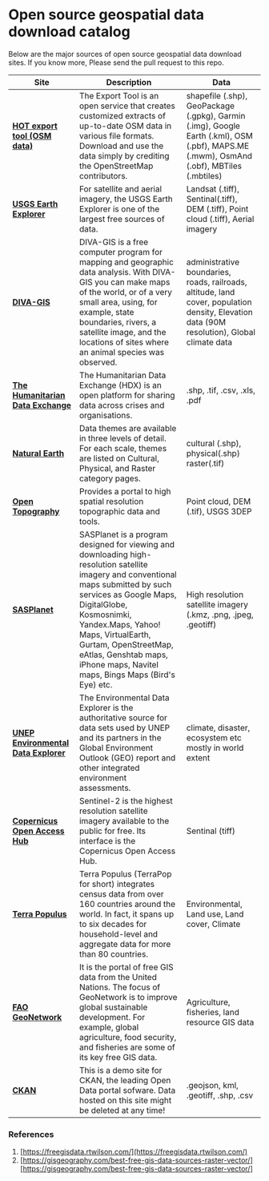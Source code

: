 # Open source geospatial data download catalog
Below are the major sources of open source geospatial data download sites. If you know more, Please send the pull request to this repo.

| Site | Description | Data |
|----|----|----|
| __[HOT export tool (OSM data)](https://export.hotosm.org/en/v3/)__ | The Export Tool is an open service that creates customized extracts of up-to-date OSM data in various file formats. Download and use the data simply by crediting the OpenStreetMap contributors. | shapefile (.shp), GeoPackage (.gpkg), Garmin (.img), Google Earth (.kml), OSM (.pbf), MAPS.ME (.mwm), OsmAnd (.obf), MBTiles (.mbtiles) |
| __[USGS Earth Explorer](https://earthexplorer.usgs.gov/)__ | For satellite and aerial imagery, the USGS Earth Explorer is one of the largest free sources of data. | Landsat (.tiff), Sentinal(.tiff), DEM (.tiff), Point cloud (.tiff), Aerial imagery |
| __[DIVA-GIS](https://www.diva-gis.org/Data)__ | DIVA-GIS is a free computer program for mapping and geographic data analysis. With DIVA-GIS you can make maps of the world, or of a very small area, using, for example, state boundaries, rivers, a satellite image, and the locations of sites where an animal species was observed. | administrative boundaries, roads, railroads, altitude, land cover, population density, Elevation data (90M resolution), Global climate data | 
| __[The Humanitarian Data Exchange](https://data.humdata.org/)__ | The Humanitarian Data Exchange (HDX) is an open platform for sharing data across crises and organisations. | .shp, .tif, .csv, .xls, .pdf | 
| __[Natural Earth](https://www.naturalearthdata.com/downloads/)__ | Data themes are available in three levels of detail. For each scale, themes are listed on Cultural, Physical, and Raster category pages. | cultural (.shp), physical(.shp) raster(.tif) |
| __[Open Topography](https://opentopography.org/)__ | Provides a portal to high spatial resolution topographic data and tools. | Point cloud, DEM (.tif), USGS 3DEP |
| __[SASPlanet](https://gisenglish.geojamal.com/2018/06/download-sas-planet-nightly-all.html)__ | SASPlanet is a program designed for viewing and downloading high-resolution satellite imagery and conventional maps submitted by such services as Google Maps, DigitalGlobe, Kosmosnimki, Yandex.Maps, Yahoo! Maps, VirtualEarth, Gurtam, OpenStreetMap, eAtlas, Genshtab maps, iPhone maps, Navitel maps, Bings Maps (Bird's Eye) etc. | High resolution satellite imagery (.kmz, .png, .jpeg, .geotiff) |
| __[UNEP Environmental Data Explorer](http://geodata.grid.unep.ch/)__ | The Environmental Data Explorer is the authoritative source for data sets used by UNEP and its partners in the Global Environment Outlook (GEO) report and other integrated environment assessments. | climate, disaster, ecosystem etc mostly in world extent |
| __[Copernicus Open Access Hub](https://scihub.copernicus.eu/dhus/#/home)__ | Sentinel-2 is the highest resolution satellite imagery available to the public for free. Its interface is the Copernicus Open Access Hub. | Sentinal (tiff) |
| __[Terra Populus](https://terra.ipums.org/)__ | Terra Populus (TerraPop for short) integrates census data from over 160 countries around the world. In fact, it spans up to six decades for household-level and aggregate data for more than 80 countries. | Environmental, Land use, Land cover, Climate |
| __[FAO GeoNetwork](http://www.fao.org/geonetwork/srv/en/main.home)__ | It is the portal of free GIS data from the United Nations. The focus of GeoNetwork is to improve global sustainable development. For example, global agriculture, food security, and fisheries are some of its key free GIS data. | Agriculture, fisheries, land resource GIS data | 
| __[CKAN](https://demo.ckan.org/dataset)__ | This is a demo site for CKAN, the leading Open Data portal sofware. Data hosted on this site might be deleted at any time! | .geojson, kml, .geotiff, .shp, .csv |


### References

1. [https://freegisdata.rtwilson.com/](https://freegisdata.rtwilson.com/)
2. [https://gisgeography.com/best-free-gis-data-sources-raster-vector/][https://gisgeography.com/best-free-gis-data-sources-raster-vector/]
